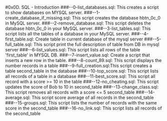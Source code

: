 #0x0D. SQL - Introduction
###--0-list_databases.sql: This creates a script to show databases on MYSQL server.
###--1-create_database_if_missing.sql: This script creates the database hbtn_0c_0 in MySQL server.
###--2-remove_database.sql: This script deletes the database hbtn_0c_0 in your MySQL server.
###--3-list_tables.sql: This script lists all the tables of a database in your MySQL server.
###--4-first_table.sql: Create table in current database of the mysql server
###--5-full_table.sql: This script print the full description of table from DB in mysql server
###--6-list_values.sql: This script lists all rows of the table 'first_table' in MYSQL DB.
###--7-insert_value.sql: Create a script that inserts a new row in the table.
###--8-count_89.sql: This script displays the number records in a table
###--9-full_creation.sql:This script creates a table second_table in the database 
###--10-top_score.sql: This script lists all records of a table in a database
###--11-best_score.sql: This script all record with a score >= 10 in the table
###--12-no_cheating.sql: This script updates the score of Bob to 10 in second_table
###--13-change_class.sql: This script removes all records with a score <= 5 second_table
###--14-average.sql: This script score average of all records in the second_table
###--15-groups.sql: This script lists the number of records with the same score in the second_table
###--16-no_link.sql: This script lists all records of the second_table
